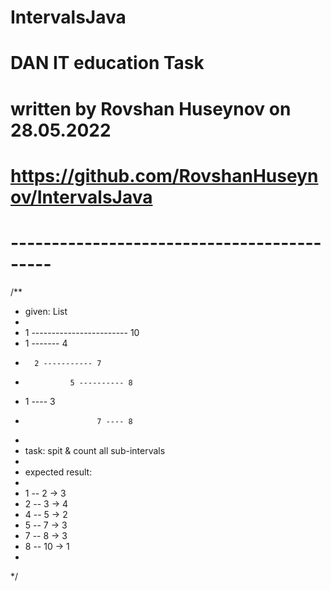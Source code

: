 # IntervalsJava
# DAN IT education Task
# written by Rovshan Huseynov on 28.05.2022
# https://github.com/RovshanHuseynov/IntervalsJava
# -------------------------------------------

/**
* given: List<Interval>
*
*   1 ------------------------ 10
*   1 ------- 4
*       2 ----------- 7
*               5 ---------- 8
*   1 ---- 3
*                     7 ---- 8
*
* task: spit & count all sub-intervals
*
* expected result:
*
*  1 -- 2  -> 3
*  2 -- 3  -> 4
*  4 -- 5  -> 2
*  5 -- 7  -> 3
*  7 -- 8  -> 3
*  8 -- 10 -> 1
*
*/